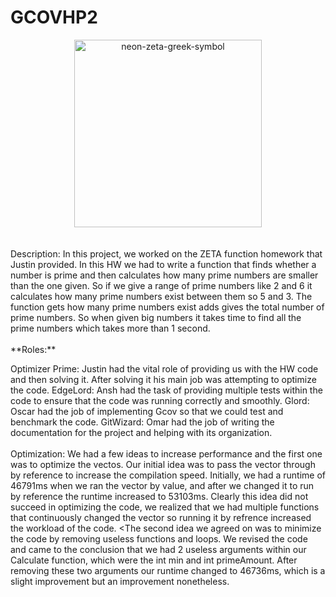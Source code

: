  # GCOVHP2
<div align="center">
  <img src="https://github.com/user-attachments/assets/8d69fa45-cca3-4987-8ca4-d798888290bd" alt="neon-zeta-greek-symbol" width="300"/>
</div><br><br>
Description:
In this project, we worked on the ZETA function homework that Justin provided. In this HW we had to write a function that finds whether a number is prime and then calculates how many prime numbers are smaller than the one given. So if we give a range of prime numbers like 2 and 6 it calculates how many prime numbers exist between them so 5 and 3. The function gets how many prime numbers exist adds gives the total number of prime numbers. So when given big numbers it takes time to find all the prime numbers which takes more than 1 second.

<br>
<br>
**Roles:**

Optimizer Prime: Justin had the vital role of providing us with the HW code and then solving it. After solving it his main job was attempting to optimize the code.
EdgeLord: Ansh had the task of providing multiple tests within the code to ensure that the code was running correctly and smoothly. 
Glord: Oscar had the job of implementing Gcov so that we could test and benchmark the code.
GitWizard: Omar had the job of writing the documentation for the project and helping with its organization.
<br>
<br>
Optimization:
 We had a few ideas to increase performance and the first one was to optimize the vectos. Our initial idea was to pass the vector through by reference to increase the compilation speed. Initially, we had a runtime of 46791ms when we ran the vector by value, and after we changed it to run by reference the runtime increased to 53103ms. Clearly this idea did not succeed in optimizing the code, we realized that we had multiple functions that continuously changed the vector so running it by refrence increased the workload of the code. 
<The second idea we agreed on was to minimize the code by removing useless functions and loops. We revised the code and came to the conclusion that we had 2 useless arguments within our Calculate function, which were the int min and int primeAmount. After removing these two arguments our runtime changed to 46736ms, which is a slight improvement but an improvement nonetheless.
